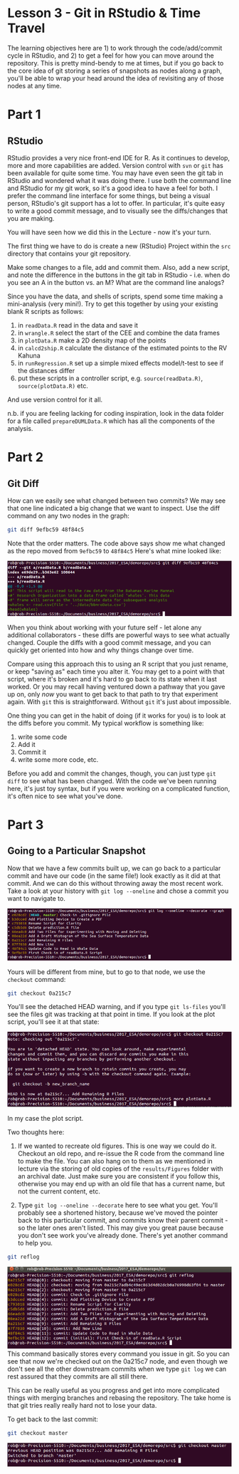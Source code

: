 # Lesson 3 - Git in RStudio & Time Travel



The learning objectives here are 1) to work through the code/add/commit cycle in RStudio, and 2) to get a feel for how you can move around the repository. This is pretty mind-bendy to me at times, but if you go back to the core idea of git storing a series of snapshots as nodes along a graph, you'll be able to wrap your head around the idea of revisiting any of those nodes at any time.

# Part 1
## RStudio
RStudio provides a very nice front-end IDE for R. As it continues to develop, more and more capabilities are added. Version control with ```svn``` or ```git``` has been available for quite some time. You may have even seen the git tab in RStudio and wondered what it was doing there. I use both the command line and RStudio for my git work, so it's a good idea to have a feel for both. I prefer the command line interface for some things, but being a visual person, RStudio's git support has a lot to offer. In particular, it's quite easy to write a good commit message, and to visually see the diffs/changes that you are making.

You will have seen how we did this in the Lecture - now it's your turn. 

The first thing we have to do is create a new (RStudio) Project within the ```src``` directory that contains your git repository. 

Make some changes to a file, add and commit them. Also, add a new script, and note the difference in the buttons in the git tab in RStudio - i.e. when do you see an A in the button vs. an M? What are the command line analogs?

Since you have the data, and shells of scripts, spend some time making a mini-analysis (very mini!). Try to get this together by using your existing blank R scripts as follows:

1. in ```readData.R``` read in the data and save it
2. in ```wrangle.R``` select the start of the CEE and combine the data frames
3. in  ```plotData.R``` make a 2D density map of the points
4. in ```calcd2ship.R``` calculate the distance of the estimated points to the RV Kahuna
5. in ```runRegression.R``` set up a simple mixed effects model/t-test to see if the distances differ
6. put these scripts in a controller script, e.g. ```source(readData.R)```, ```source(plotData.R)``` etc.

And use version control for it all.

n.b. if you are feeling lacking for coding inspiration, look in the data folder for a file called ```prepareDUMLData.R``` which has all the components of the analysis.

# Part 2
## Git Diff
How can we easily see what changed between two commits? We may see that one line indicated a big change that we want to inspect. Use the diff command on any two nodes in the graph:


```bash
git diff 9efbc59 48f84c5
```

Note that the order matters. The code above says show me what changed as the repo moved from ```9efbc59``` to ```48f84c5``` Here's what mine looked like:


![](images/gitDiff.png)

When you think about working with your future self - let alone any additional collaborators - these diffs are powerful ways to see what actually changed. Couple the diffs with a good commit message, and you can quickly get oriented into how and why things change over time. 

Compare using this approach this to using an R script that you just rename, or keep "saving as" each time you alter it. You may get to a point with that script, where it's broken and it's hard to go back to its state when it last worked. Or you may recall having ventured down a pathway that you gave up on, only _now_ you want to get back to that path to try that experiment again. With ```git``` this is straightforward. Without ```git``` it's just about impossible.

One thing you can get in the habit of doing (if it works for you) is to look at the diffs before you commit. My typical workflow is something like:

1. write some code
2. Add it
3. Commit it
4. write some more code, etc.

Before you add and commit the changes, though, you can just type ```git diff``` to see what has been changed. With the code we've been running here, it's just toy syntax, but if you were working on a complicated function, it's often nice to see what you've done. 

# Part 3
## Going to a Particular Snapshot
Now that we have a few commits built up, we can go back to a particular commit and have our code (in the same file!) look exactly as it did at that commit. And we can do this without throwing away the most recent work. Take a look at your history with ```git log --oneline``` and chose a commit you want to navigate to. 

![](images/gitLogTT.png)

Yours will be different from mine, but to go to that node, we use the ```checkout``` command:


```bash
git checkout 0a215c7
```

You'll see the detached HEAD warning, and if you type ```git ls-files``` you'll see the files git was tracking at that point in time. If you look at the plot script, you'll see it at that state:

![](images/plot0a215c7.png)

In my case the plot script. 

Two thoughts here:

1. If we wanted to recreate old figures. This is one way we could do it. Checkout an old repo, and re-issue the R code from the command line to make the file. You can also hang on to them as we mentioned in lecture via the storing of old copies of the ```results/Figures``` folder with an archival date. Just make sure you are consistent if you follow this, otherwise you may end up with an old file that has a current name, but not the current content, etc.

2. Type ```git log --oneline --decorate``` here to see what you get. You'll probably see a shortened history, because we've moved the pointer back to this particular commit, and commits know their parent commit - so the later ones aren't listed. This may give you great pause because you don't see work you've already done. There's yet another command to help you.


```bash
git reflog
```

![](images/reflog.png)
This command basically stores every command you issue in git. So you can see that now we're checked out on the 0a215c7 node, and even though we don't see all the other downstream commits when we type ```git log``` we can rest assured that they commits are all still there.

This can be really useful as you progress and get into more complicated things with merging branches and rebasing the repository. The take home is that git tries really really hard not to lose your data.

To get back to the last commit:


```bash
git checkout master
```

![](images/reflogMaster.png)


